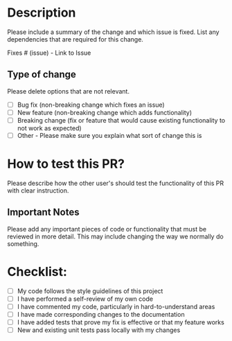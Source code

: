 # Description

Please include a summary of the change and which issue is fixed. List any dependencies that are required for this change.

Fixes # (issue) - Link to Issue

## Type of change

Please delete options that are not relevant.

- [ ] Bug fix (non-breaking change which fixes an issue)
- [ ] New feature (non-breaking change which adds functionality)
- [ ] Breaking change (fix or feature that would cause existing functionality to not work as expected)
- [ ] Other - Please make sure you explain what sort of change this is

# How to test this PR?

Please describe how the other user's should test the functionality of this PR with clear instruction.

## Important Notes

Please add any important pieces of code or functionality that must be reviewed in more detail. This may include changing the way we normally do something.

# Checklist:

- [ ] My code follows the style guidelines of this project
- [ ] I have performed a self-review of my own code
- [ ] I have commented my code, particularly in hard-to-understand areas
- [ ] I have made corresponding changes to the documentation
- [ ] I have added tests that prove my fix is effective or that my feature works
- [ ] New and existing unit tests pass locally with my changes
